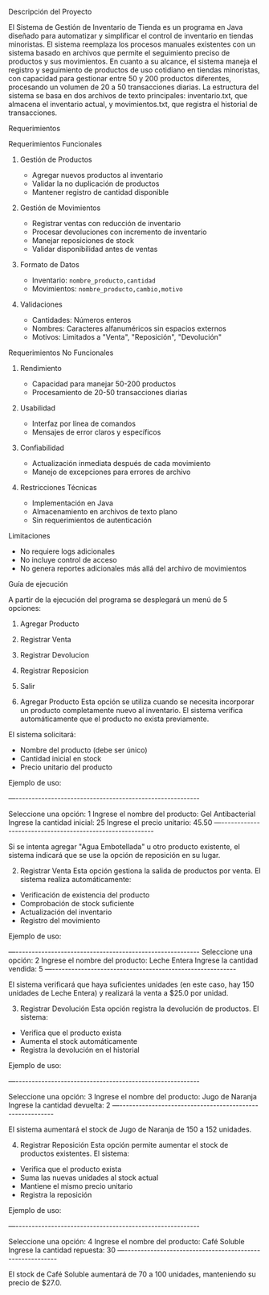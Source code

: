 Descripción del Proyecto

El Sistema de Gestión de Inventario de Tienda es un programa en Java diseñado para automatizar y simplificar el control de inventario en tiendas minoristas. El sistema reemplaza los procesos manuales existentes con un sistema basado en archivos que permite el seguimiento preciso de productos y sus movimientos.
En cuanto a su alcance, el sistema maneja el registro y seguimiento de productos de uso cotidiano en tiendas minoristas, con capacidad para gestionar entre 50 y 200 productos diferentes, procesando un volumen de 20 a 50 transacciones diarias.
La estructura del sistema se basa en dos archivos de texto principales: inventario.txt, que almacena el inventario actual, y movimientos.txt, que registra el historial de transacciones.

Requerimientos

Requerimientos Funcionales

1. Gestión de Productos
    - Agregar nuevos productos al inventario
    - Validar la no duplicación de productos
    - Mantener registro de cantidad disponible

2. Gestión de Movimientos
    - Registrar ventas con reducción de inventario
    - Procesar devoluciones con incremento de inventario
    - Manejar reposiciones de stock
    - Validar disponibilidad antes de ventas

3. Formato de Datos
    - Inventario: `nombre_producto,cantidad`
    - Movimientos: `nombre_producto,cambio,motivo`

4. Validaciones
    - Cantidades: Números enteros
    - Nombres: Caracteres alfanuméricos sin espacios externos
    - Motivos: Limitados a "Venta", "Reposición", "Devolución"

Requerimientos No Funcionales

1. Rendimiento
    - Capacidad para manejar 50-200 productos
    - Procesamiento de 20-50 transacciones diarias

2. Usabilidad
    - Interfaz por línea de comandos
    - Mensajes de error claros y específicos

3. Confiabilidad
    - Actualización inmediata después de cada movimiento
    - Manejo de excepciones para errores de archivo

4. Restricciones Técnicas
    - Implementación en Java
    - Almacenamiento en archivos de texto plano
    - Sin requerimientos de autenticación


Limitaciones
- No requiere logs adicionales
- No incluye control de acceso
- No genera reportes adicionales más allá del archivo de movimientos



Guía de ejecución

A partir de la ejecución del programa se desplegará un menú de 5 opciones:

1. Agregar Producto
2. Registrar Venta
3. Registrar Devolucion
4. Registrar Reposicion
5. Salir

1. Agregar Producto
   Esta opción se utiliza cuando se necesita incorporar un producto completamente nuevo al inventario. El sistema verifica automáticamente que el producto no exista previamente.

El sistema solicitará:
- Nombre del producto (debe ser único)
- Cantidad inicial en stock
- Precio unitario del producto

Ejemplo de uso:

—---------------------------------------------------------

Seleccione una opción: 1
Ingrese el nombre del producto: Gel Antibacterial
Ingrese la cantidad inicial: 25
Ingrese el precio unitario: 45.50
—---------------------------------------------------------

Si se intenta agregar "Agua Embotellada" u otro producto existente, el sistema indicará que se use la opción de reposición en su lugar.

2. Registrar Venta
   Esta opción gestiona la salida de productos por venta. El sistema realiza automáticamente:
- Verificación de existencia del producto
- Comprobación de stock suficiente
- Actualización del inventario
- Registro del movimiento

Ejemplo de uso:

—---------------------------------------------------------
Seleccione una opción: 2
Ingrese el nombre del producto: Leche Entera
Ingrese la cantidad vendida: 5
—---------------------------------------------------------

El sistema verificará que haya suficientes unidades (en este caso, hay 150 unidades de Leche Entera) y realizará la venta a $25.0 por unidad.

3. Registrar Devolución
   Esta opción registra la devolución de productos. El sistema:
- Verifica que el producto exista
- Aumenta el stock automáticamente
- Registra la devolución en el historial

Ejemplo de uso:

—---------------------------------------------------------

Seleccione una opción: 3
Ingrese el nombre del producto: Jugo de Naranja
Ingrese la cantidad devuelta: 2
—---------------------------------------------------------

El sistema aumentará el stock de Jugo de Naranja de 150 a 152 unidades.

4. Registrar Reposición
   Esta opción permite aumentar el stock de productos existentes. El sistema:
- Verifica que el producto exista
- Suma las nuevas unidades al stock actual
- Mantiene el mismo precio unitario
- Registra la reposición

Ejemplo de uso:

—---------------------------------------------------------

Seleccione una opción: 4
Ingrese el nombre del producto: Café Soluble
Ingrese la cantidad repuesta: 30
—---------------------------------------------------------

El stock de Café Soluble aumentará de 70 a 100 unidades, manteniendo su precio de $27.0.




